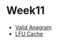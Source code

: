 # Week11

- [Valid Anagram](https://leetcode.com/problems/valid-anagram/)
- [LFU Cache](https://leetcode.com/problems/lfu-cache/)
